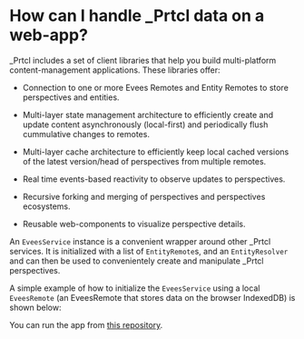 # How can I handle \_Prtcl data on a web-app?

\_Prtcl includes a set of client libraries that help you build multi-platform content-management applications. These libraries offer:

- Connection to one or more Evees Remotes and Entity Remotes to store perspectives and entities.

- Multi-layer state management architecture to efficiently create and update content asynchronously (local-first) and periodically flush cummulative changes to remotes.

- Multi-layer cache architecture to efficiently keep local cached versions of the latest version/head of perspectives from multiple remotes.

- Real time events-based reactivity to observe updates to perspectives.

- Recursive forking and merging of perspectives and perspectives ecosystems.

- Reusable web-components to visualize perspective details.

An `EveesService` instance is a convenient wrapper around other \_Prtcl services. It is initialized with a list of `EntityRemote`s, and an `EntityResolver` and can then be used to convenientely create and manipulate \_Prtcl perspectives.

A simple example of how to initialize the `EveesService` using a local `EveesRemote` (an EveesRemote that stores data on the browser IndexedDB) is shown below:

You can run the app from [this repository]().
